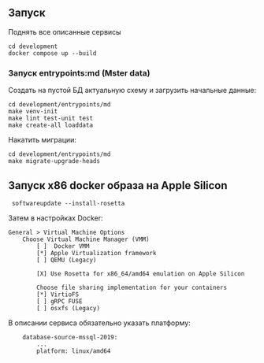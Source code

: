 ## Запуск

Поднять все описанные сервисы
```
cd development
docker compose up --build
```


### Запуск entrypoints:md (Mster data)

Создать на пустой БД актуальную схему и загрузить начальные данные:
```
cd development/entrypoints/md
make venv-init
make lint test-unit test
make create-all loaddata
```

Накатить миграции:
```
cd development/entrypoints/md
make migrate-upgrade-heads
```


## Запуск x86 docker образа на Apple Silicon

```
 softwareupdate --install-rosetta
```

Затем в настройках Docker:

```
General > Virtual Machine Options
    Choose Virtual Machine Manager (VMM)
        [ ]  Docker VMM
        [*] Apple Virtualization framework
        [ ] QEMU (Legacy)
        
        [X] Use Rosetta for x86_64/amd64 emulation on Apple Silicon
        
        Choose file sharing implementation for your containers
        [*] VirtioFS
        [ ] gRPC FUSE
        [ ] osxfs (Legacy)
```

В описании сервиса обязательно указать платформу:
```
    database-source-mssql-2019:
        ...
        platform: linux/amd64
```

